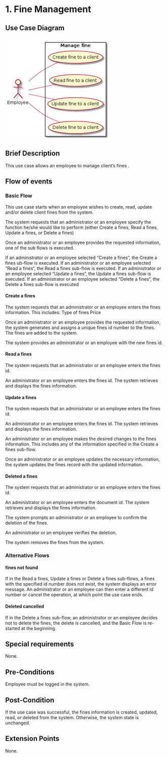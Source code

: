 # 1. Fine Management

## Use Case Diagram

![Use Case Diagram](./fine-crud.png)

## Brief Description

This use case allows an employee to manage client’s fines
. 
## Flow of events

### Basic Flow

This use case starts when an employee wishes to create, read, update and/or delete client fines from the system.

The system requests that an administrator  or an employee specify the function he/she would like to perform (either Create a fines, Read a fines, Update a fines, or Delete a fines)

Once an administrator or an employee provides the requested information, one of the sub flows is executed.

If an administrator or an employee selected “Create a fines“, the Create a fines ub-flow is executed.
If an administrator or an employee selected “Read a fines“, the Read a fines sub-flow is executed.
If an administrator or an employee selected “Update a fines“, the Update a fines sub-flow is executed.
If an administrator or an employee selected “Delete a fines“, the Delete a fines sub-flow is executed


#### Create a fines

The system requests that an administrator or an employee enters the fines information. This includes:
Type of fines
Price

Once an administrator or an employee provides the requested information, the system generates and assigns a unique fines id number to the fines. The fines are added to the system.

The system provides an administrator or an employee with the new fines id.

			
#### Read a fines

The system requests that an administrator or an employee enters the fines id. 

An administrator or an employee enters the fines id.  The system retrieves and displays the fines information.

#### Update a fines 

The system requests that an administrator or an employee enters the fines id.

An administrator or an employee enters the fines id.  The system retrieves and displays the fines information.

An administrator or an employee makes the desired changes to the fines information. This includes any of the information specified in the Create a fines sub-flow.

Once an administrator or an employee updates the necessary information, the system updates the fines record with the updated information.

#### Deleted a fines

The system requests that an administrator or an employee enters the fines id. 	

An administrator or an employee enters the document id.  The system retrieves and displays the fines information.

The system prompts an administrator or an employee to confirm the deletion of the fines.

An administrator or an employee verifies the deletion.

The system removes the fines from the system.





### Alternative Flows

#### fines not found

If in the Read a fines, Update a fines or Delete a fines sub-flows, a fines with the specified id number does not exist, the system displays an error message. An administrator or an employee can then enter a different id number or cancel the operation, at which point the use case ends.


#### Deleted cancelled

If in the Delete a fines sub-flow, an administrator or an employee decides not to delete the fines, the delete is cancelled, and the Basic Flow is re-started at the beginning.


## Special requirements

None.

## Pre-Conditions

Employee must be logged in the system.

## Post-Condition

If the use case was successful, the fines information is created, updated, read, or deleted from the system.  Otherwise, the system state is unchanged.

## Extension Points

None.


